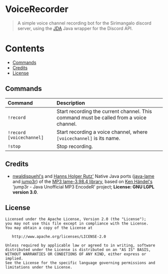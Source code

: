 # VoiceRecorder
> A simple voice channel recording bot for the Sirimangalo discord server, using the [JDA](https://github.com/DV8FromTheWorld/JDA)
> Java wrapper for the Discord API.

<!-- START doctoc generated TOC please keep comment here to allow auto update -->
<!-- DON'T EDIT THIS SECTION, INSTEAD RE-RUN doctoc TO UPDATE -->
# Contents

- [Commands](#commands)
- [Credits](#credits)
- [License](#license)

<!-- END doctoc generated TOC please keep comment here to allow auto update -->

## Commands

|                   Command                   |                                      Description                                              |
|:--------------------------------------------|:----------------------------------------------------------------------------------------------|
| `!record`                                   | Start recording the current channel. This command must be called from a voice channel.                |   
| `!record [voicechannel]`                    | Start recording a voice channel, where `[voicechannel]` is its name.                                                          |
| `!stop`                                     | Stop recording.                                                            |

## Credits

- [nwaldispuehl's](https://github.com/nwaldispuehl) and [Hanns Holger Rutz'](https://github.com/Sciss) Native Java ports 
([java-lame](https://github.com/nwaldispuehl/java-lame) and [jump3r](https://github.com/Sciss/jump3r)) 
of the [MP3 lame-3.98.4 library](https://svn.code.sf.net/p/lame/svn/trunk/lame),
based on [Ken Händel's](https://sourceforge.net/u/kenchis/profile/) 'jump3r - Java Unofficial MP3 EncodeR' project; 
**License: GNU LGPL version 3.0**.

## License

```
Licensed under the Apache License, Version 2.0 (the "License");
you may not use this file except in compliance with the License.
You may obtain a copy of the License at

   http://www.apache.org/licenses/LICENSE-2.0

Unless required by applicable law or agreed to in writing, software
distributed under the License is distributed on an "AS IS" BASIS,
WITHOUT WARRANTIES OR CONDITIONS OF ANY KIND, either express or implied.
See the License for the specific language governing permissions and
limitations under the License.
```
